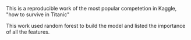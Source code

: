 This is a reproducible work of the most popular competetion in Kaggle, "how to survive in Titanic" 

This work used random forest to build the model and listed the importance of all the features. 
